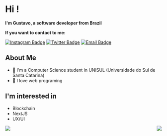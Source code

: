 # Hi !

**I'm Gustavo, a software developer from Brazil**

**If you want to contact to me:**

[![Instagram Badge](https://img.shields.io/badge/-Instagram-purple?style=flat-square&logo=Instagram&logoColor=white&link=https://www.instagram.com/gustavos_m/)](https://www.instagram.com/gustavos_m/)
[![Twitter Badge](https://img.shields.io/badge/-Twitter-1da1f2?style=flat-square&labelColor=1da1f2&logo=twitter&logoColor=white&link=https://twitter.com/gusmartins994)](https://twitter.com/Yaronzz)
[![Email Badge](https://img.shields.io/badge/-Email-c14438?style=flat-square&logo=Gmail&logoColor=white&link=mailto:gustavosm994@gmail.com.com)](mailto:gustavosm994@gmail.com.com)

## About Me
- :school: I'm a Computer Science student in UNISUL (Universidade do Sul de Santa Catarina)
- :rocket: I love web programing
  
## I'm interested in

- Blockchain
- NextJS
- UX/UI


<img align="left" src="https://github-readme-stats.vercel.app/api?username=gusmartins499&show_icons=true&hide_border=true">
<img align="right" src="https://github-readme-stats.vercel.app/api/top-langs/?username=gusmartins499&layout=compact&bg_color=ffffff&text_color=333333">
